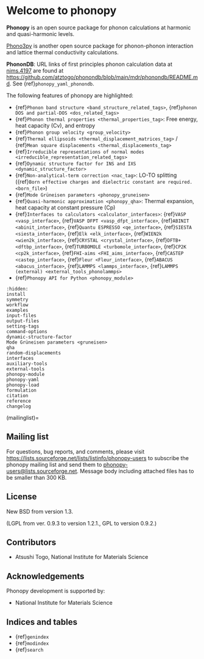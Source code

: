 # Welcome to phonopy

**Phonopy** is an open source package for phonon calculations at harmonic and
quasi-harmonic levels.

[Phono3py](http://phonopy.github.io/phono3py/) is another open source package
for phonon-phonon interaction and lattice thermal conductivity calculations.

**PhononDB**: URL links of first principles phonon calculation data at
[nims.4197](https://doi.org/10.48505/nims.4197) are found at
<https://github.com/atztogo/phonondb/blob/main/mdr/phonondb/README.md>.
See {ref}`phonopy_yaml_phonondb`.


The following features of phonopy are highlighted:

- {ref}`Phonon band structure <band_structure_related_tags>`,
  {ref}`phonon DOS and partial-DOS <dos_related_tags>`
- {ref}`Phonon thermal properties <thermal_properties_tag>`: Free energy, heat
  capacity (Cv), and entropy
- {ref}`Phonon group velocity <group_velocity>`
- {ref}`Thermal ellipsoids <thermal_displacement_matrices_tag>` /
  {ref}`Mean square displacements <thermal_displacements_tag>`
- {ref}`Irreducible representations of normal modes <irreducible_representation_related_tags>`
- {ref}`Dynamic structure factor for INS and IXS <dynamic_structure_factor>`
- {ref}`Non-analytical-term correction <nac_tag>`: LO-TO splitting
  ({ref}`Born effective charges and dielectric constant are required. <born_file>`)
- {ref}`Mode Grüneisen parameters <phonopy_gruneisen>`
- {ref}`Quasi-harmonic approximation <phonopy_qha>`: Thermal expansion, heat
  capacity at constant pressure (Cp)
- {ref}`Interfaces to calculators <calculator_interfaces>`: {ref}`VASP
<vasp_interface>`, {ref}`VASP DFPT <vasp_dfpt_interface>`, {ref}`ABINIT
<abinit_interface>`, {ref}`Quantu ESPRESSO <qe_interface>`, {ref}`SIESTA
<siesta_interface>`, {ref}`Elk <elk_interface>`, {ref}`WIEN2k
<wien2k_interface>`, {ref}`CRYSTAL <crystal_interface>`, {ref}`DFTB+
<dftbp_interface>`, {ref}`TURBOMOLE <turbomole_interface>`, {ref}`CP2K
<cp2k_interface>`, {ref}`FHI-aims <FHI_aims_interface>`, {ref}`CASTEP
<castep_interface>`, {ref}`Fleur <Fleur_interface>`, {ref}`ABACUS
<abacus_interface>`, {ref}`LAMMPS <lammps_interface>`, {ref}`LAMMPS (external)
<external_tools_phonolammps>`
- {ref}`Phonopy API for Python <phonopy_module>`

```{toctree}
:hidden:
install
symmetry
workflow
examples
input-files
output-files
setting-tags
command-options
dynamic-structure-factor
Mode Grüneisen parameters <gruneisen>
qha
random-displacements
interfaces
auxiliary-tools
external-tools
phonopy-module
phonopy-yaml
phonopy-load
formulation
citation
reference
changelog
```

<!-- Latex master doc is documentation.md. But documentation.md is not included
for html. Uncomment below when generating latex documentation. -->

<!-- ```{toctree}
:hidden:
documentation
```
-->

(mailinglist)=

## Mailing list

For questions, bug reports, and comments, please visit
<https://lists.sourceforge.net/lists/listinfo/phonopy-users> to subscribe the
phonopy mailing list and send them to <phonopy-users@lists.sourceforge.net>.
Message body including attached files has to be smaller than 300 KB.

## License

New BSD from version 1.3.

(LGPL from ver. 0.9.3 to version 1.2.1., GPL to version 0.9.2.)

## Contributors

- Atsushi Togo, National Institute for Materials Science

## Acknowledgements

Phonopy development is supported by:

- National Institute for Materials Science

## Indices and tables

- {ref}`genindex`
- {ref}`modindex`
- {ref}`search`
